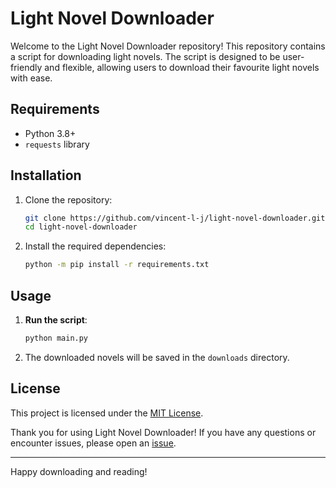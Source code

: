 # Light Novel Downloader

Welcome to the Light Novel Downloader repository!
This repository contains a script for downloading light novels.
The script is designed to be user-friendly and flexible,
allowing users to download their favourite light novels with ease.

## Requirements

- Python 3.8+
- `requests` library

## Installation

1. Clone the repository:

   ```bash
   git clone https://github.com/vincent-l-j/light-novel-downloader.git
   cd light-novel-downloader
   ```

2. Install the required dependencies:
   ```bash
   python -m pip install -r requirements.txt
   ```

## Usage

1. **Run the script**:

   ```bash
   python main.py
   ```

2. The downloaded novels will be saved in the `downloads` directory.

## License

This project is licensed under the [MIT License](LICENSE).

Thank you for using Light Novel Downloader!
If you have any questions or encounter issues, please open an
[issue](https://github.com/vincent-l-j/light-novel-downloader/issues).

---

Happy downloading and reading!
